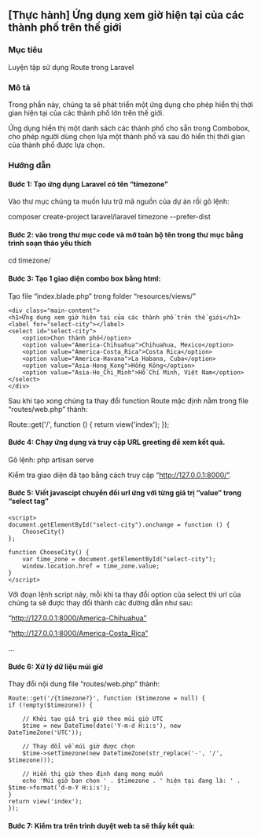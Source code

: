 ## [Thực hành] Ứng dụng xem giờ hiện tại của các thành phố trên thế giới
### Mục tiêu
Luyện tập sử dụng Route trong Laravel

### Mô tả
Trong phần này, chúng ta sẽ phát triển một ứng dụng cho phép hiển thị thời gian hiện tại của các thành phố lớn trên thế giới.

Ứng dụng hiển thị một danh sách các thành phố cho sẵn trong Combobox, cho phép người dùng chọn lựa một thành phố và sau đó hiển thị thời gian của thành phố được lựa chọn.

### Hướng dẫn
#### Bước 1: Tạo ứng dụng Laravel có tên “timezone”

Vào thư mục chúng ta muốn lưu trữ mã nguồn của dự án rồi gõ lệnh:

composer  create-project laravel/laravel timezone --prefer-dist

#### Bước 2: vào trong thư mục code và mở toàn bộ tên trong thư mục bằng trình soạn thảo yêu thích

cd timezone/
#### Bước 3: Tạo 1 giao diện combo box bằng html:

Tạo file “index.blade.php” trong folder “resources/views/”

    <div class="main-content">
    <h1>Ứng dụng xem giờ hiện tại của các thành phố trên thế giới</h1>
    <label for="select-city"></label>
    <select id="select-city">
        <option>Chọn thành phố</option>
        <option value="America-Chihuahua">Chihuahua, Mexico</option>
        <option value="America-Costa_Rica">Costa Rica</option>
        <option value="America-Havana">La Habana, Cuba</option>
        <option value="Asia-Hong_Kong">Hồng Kông</option>
        <option value="Asia-Ho_Chi_Minh">Hồ Chí Minh, Việt Nam</option>
    </select>
    </div>
Sau khi tạo xong chúng ta thay đổi function Route mặc định nằm trong file “routes/web.php” thành:

Route::get('/', function () {
    return view('index');
});
#### Bước 4: Chạy ứng dụng và truy cập URL greeting để xem kết quả.

Gõ lệnh: php artisan serve

Kiểm tra giao diện đã tạo bằng cách truy cập “http://127.0.0.1:8000/”.

#### Bước 5: Viết javascipt chuyển đổi url ứng với từng giá trị “value” trong “select tag”

    <script>
    document.getElementById("select-city").onchange = function () {
        ChooseCity()
    };

    function ChooseCity() {
        var time_zone = document.getElementById("select-city");
        window.location.href = time_zone.value;
    }
    </script>
Với đoạn lệnh script này, mỗi khi ta thay đổi option của select thì url của chúng ta sẽ được thay đổi thành các đường dẫn như sau:

“http://127.0.0.1:8000/America-Chihuahua”

“http://127.0.0.1:8000/America-Costa_Rica”

…

#### Bước 6: Xử lý dữ liệu múi giờ

Thay đổi nội dung file “routes/web.php” thành:

    Route::get('/{timezone?}', function ($timezone = null) {
    if (!empty($timezone)) {

        // Khởi tạo giá trị giờ theo múi giờ UTC
        $time = new DateTime(date('Y-m-d H:i:s'), new DateTimeZone('UTC'));

        // Thay đổi về múi giờ được chọn
        $time->setTimezone(new DateTimeZone(str_replace('-', '/', $timezone)));

        // Hiển thị giờ theo định dạng mong muốn
        echo 'Múi giờ bạn chọn ' . $timezone . ' hiện tại đang là: ' . $time->format('d-m-Y H:i:s');
    }
    return view('index');
    });
#### Bước 7: Kiểm tra trên trình duyệt web ta sẽ thấy kết quả:


